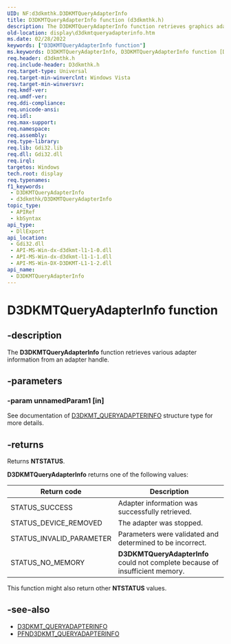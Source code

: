 ```yaml
---
UID: NF:d3dkmthk.D3DKMTQueryAdapterInfo
title: D3DKMTQueryAdapterInfo function (d3dkmthk.h)
description: The D3DKMTQueryAdapterInfo function retrieves graphics adapter information.
old-location: display\d3dkmtqueryadapterinfo.htm
ms.date: 02/28/2022
keywords: ["D3DKMTQueryAdapterInfo function"]
ms.keywords: D3DKMTQueryAdapterInfo, D3DKMTQueryAdapterInfo function [Display Devices], OpenGL_Functions_124c9878-58d2-414b-8b3c-392748ca5361.xml, d3dkmthk/D3DKMTQueryAdapterInfo, display.d3dkmtqueryadapterinfo
req.header: d3dkmthk.h
req.include-header: D3dkmthk.h
req.target-type: Universal
req.target-min-winverclnt: Windows Vista
req.target-min-winversvr: 
req.kmdf-ver: 
req.umdf-ver: 
req.ddi-compliance: 
req.unicode-ansi: 
req.idl: 
req.max-support: 
req.namespace: 
req.assembly: 
req.type-library: 
req.lib: Gdi32.lib
req.dll: Gdi32.dll
req.irql: 
targetos: Windows
tech.root: display
req.typenames: 
f1_keywords:
 - D3DKMTQueryAdapterInfo
 - d3dkmthk/D3DKMTQueryAdapterInfo
topic_type:
 - APIRef
 - kbSyntax
api_type:
 - DllExport
api_location:
 - Gdi32.dll
 - API-MS-Win-dx-d3dkmt-l1-1-0.dll
 - API-MS-Win-dx-d3dkmt-l1-1-1.dll
 - API-MS-Win-DX-D3DKMT-L1-1-2.dll
api_name:
 - D3DKMTQueryAdapterInfo
---
```


# D3DKMTQueryAdapterInfo function

## -description

The **D3DKMTQueryAdapterInfo** function retrieves various adapter information from an adapter handle.

## -parameters

### -param unnamedParam1 [in]

See documentation of [D3DKMT_QUERYADAPTERINFO](ns-d3dkmthk-_d3dkmt_queryadapterinfo.md) structure type for more details.

## -returns

Returns **NTSTATUS**.

**D3DKMTQueryAdapterInfo** returns one of the following values:

| Return code | Description |
|--|--|
| STATUS_SUCCESS | Adapter information was successfully retrieved. |
| STATUS_DEVICE_REMOVED | The adapter was stopped. |
| STATUS_INVALID_PARAMETER | Parameters were validated and determined to be incorrect. |
| STATUS_NO_MEMORY | **D3DKMTQueryAdapterInfo** could not complete because of insufficient memory. |

This function might also return other **NTSTATUS** values.

## -see-also

- [D3DKMT_QUERYADAPTERINFO](ns-d3dkmthk-_d3dkmt_queryadapterinfo.md)
- [PFND3DKMT_QUERYADAPTERINFO](nc-d3dkmthk-pfnd3dkmt_queryadapterinfo.md)
